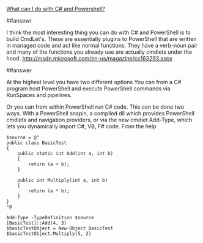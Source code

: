 [What can I do with C# and Powershell?](http://stackoverflow.com/questions/742262/what-can-i-do-with-c-sharp-and-powershell)


##ansewr

I think the most interesting thing you can do with C# and PowerShell is to build CmdLet's. These are essentially plugins to PowerShell that are written in managed code and act like normal functions. They have a verb-noun pair and many of the functions you already use are actually cmdlets under the hood.
http://msdn.microsoft.com/en-us/magazine/cc163293.aspx


##answer



At the highest level you have two different options You can from a C# program host PowerShell and execute PowerShell commands via RunSpaces and pipelines.

Or you can from within PowerShell run C# code. This can be done two ways. With a PowerShell snapin, a compiled dll which provides PowerShell cmdlets and navigation providers, or via the new cmdlet Add-Type, which lets you dynamically import C#, VB, F# code. From the help

```
$source = @"
public class BasicTest
{
    public static int Add(int a, int b)
    {
        return (a + b);
    }

    public int Multiply(int a, int b)
    {
        return (a * b);
    }
}
"@

Add-Type -TypeDefinition $source
[BasicTest]::Add(4, 3)
$basicTestObject = New-Object BasicTest 
$basicTestObject.Multiply(5, 2)
```